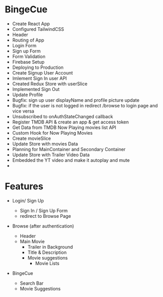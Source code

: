 
# BingeCue

- Create React App
- Configured TailwindCSS 
- Header
- Routing of App
- Login Form
- Sign up Form 
- Form Validation  
- Firebase Setup
- Deploying to Production
- Create Signup User Account 
- Imlement Sign In user API
- Created Redux Store with userSlice
- Implemented Sign Out
- Update Profile
- Bugfix: sign up user displayName and profile picture update
- Bugfix: if the user is not logged in redirect /browse to login page and vice versa
- Unsubscribed to onAuthStateChanged callback
- Register TMDB API & create an app & get access token
- Get Data from TMDB Now Playing movies list API
- Custom Hook for Now Playing Movies
- Create movieSlice
- Update Store with movies Data
- Planning for MainContainer and Secondary Container
- Update Store with Trailer Video Data
- Embedded the YT video and make it autoplay and mute
- 



# Features
- Login/ Sign Up
    - Sign In / Sign Up Form
    - redirect to Browse Page

- Browse (after authentication)
    - Header
    - Main Movie
        - Trailer in Background
        - Title & Description
        - Movie suggestions
            - Movie Lists 

- BingeCue
    - Search Bar
    - Movie Suggestions